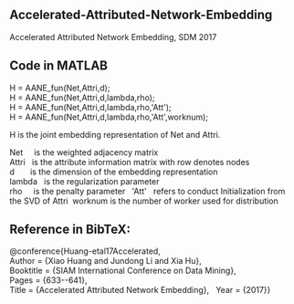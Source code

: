 ## Accelerated-Attributed-Network-Embedding
Accelerated Attributed Network Embedding, SDM 2017


## Code in MATLAB
H = AANE_fun(Net,Attri,d);  
H = AANE_fun(Net,Attri,d,lambda,rho);  
H = AANE_fun(Net,Attri,d,lambda,rho,'Att');  
H = AANE_fun(Net,Attri,d,lambda,rho,'Att',worknum);  

H is the joint embedding representation of Net and Attri.  

Net      is the weighted adjacency matrix  
Attri    is the attribute information matrix with row denotes nodes  
d        is the dimension of the embedding representation  
lambda   is the regularization parameter  
rho      is the penalty parameter  
'Att'    refers to conduct Initialization from the SVD of Attri  
worknum  is the number of worker used for distribution  


## Reference in BibTeX: 
@conference{Huang-etal17Accelerated,  
Author = {Xiao Huang and Jundong Li and Xia Hu},  
Booktitle = {SIAM International Conference on Data Mining},  
Pages = {633--641},  
Title = {Accelerated Attributed Network Embedding},  
Year = {2017}}  
